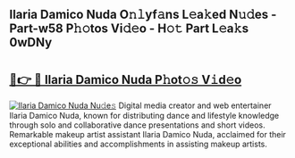 ## Ilaria Damico Nuda O𝚗𝚕yf𝚊ns L𝚎a𝚔ed N𝚞𝚍es - Part-w58 P𝚑𝚘tos Vi𝚍𝚎o - H𝚘𝚝 Part L𝚎a𝚔s 0wDNy

# <h2><a href="http://kfc0nl.oniu.top/?m=Ilaria+Damico+Nuda">🔗👉 🔴 Ilaria Damico Nuda P𝚑ot𝚘𝚜 V𝚒d𝚎o</a></h2>

[![Ilaria Damico Nuda Nu𝚍e𝚜](https://i.imgur.com/0qMVB7G.gif)](http://kfc0nl.oniu.top/?m=Ilaria+Damico+Nuda)
Digital media creator and web entertainer Ilaria Damico Nuda, known for distributing dance and lifestyle knowledge through solo and collaborative dance presentations and short videos. Remarkable makeup artist assistant Ilaria Damico Nuda, acclaimed for their exceptional abilities and accomplishments in assisting makeup artists.  
